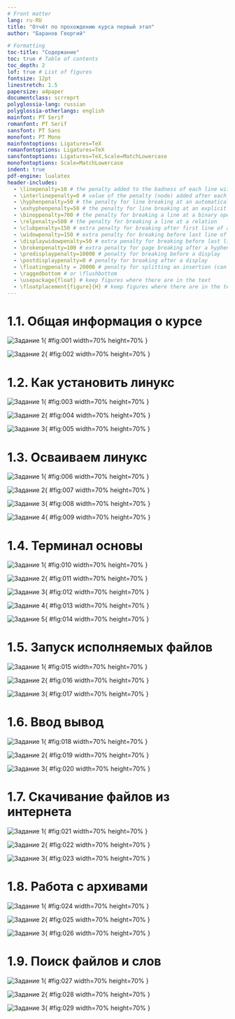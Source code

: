 ```yaml
---
# Front matter
lang: ru-RU
title: "Отчёт по прохождению курса первый этап"
author: "Баранов Георгий"

# Formatting
toc-title: "Содержание"
toc: true # Table of contents
toc_depth: 2
lof: true # List of figures
fontsize: 12pt
linestretch: 1.5
papersize: a4paper
documentclass: scrreprt
polyglossia-lang: russian
polyglossia-otherlangs: english
mainfont: PT Serif
romanfont: PT Serif
sansfont: PT Sans
monofont: PT Mono
mainfontoptions: Ligatures=TeX
romanfontoptions: Ligatures=TeX
sansfontoptions: Ligatures=TeX,Scale=MatchLowercase
monofontoptions: Scale=MatchLowercase
indent: true
pdf-engine: lualatex
header-includes:
  - \linepenalty=10 # the penalty added to the badness of each line within a paragraph (no associated penalty node) Increasing the value makes tex try to have fewer lines in the paragraph.
  - \interlinepenalty=0 # value of the penalty (node) added after each line of a paragraph.
  - \hyphenpenalty=50 # the penalty for line breaking at an automatically inserted hyphen
  - \exhyphenpenalty=50 # the penalty for line breaking at an explicit hyphen
  - \binoppenalty=700 # the penalty for breaking a line at a binary operator
  - \relpenalty=500 # the penalty for breaking a line at a relation
  - \clubpenalty=150 # extra penalty for breaking after first line of a paragraph
  - \widowpenalty=150 # extra penalty for breaking before last line of a paragraph
  - \displaywidowpenalty=50 # extra penalty for breaking before last line before a display math
  - \brokenpenalty=100 # extra penalty for page breaking after a hyphenated line
  - \predisplaypenalty=10000 # penalty for breaking before a display
  - \postdisplaypenalty=0 # penalty for breaking after a display
  - \floatingpenalty = 20000 # penalty for splitting an insertion (can only be split footnote in standard LaTeX)
  - \raggedbottom # or \flushbottom
  - \usepackage{float} # keep figures where there are in the text
  - \floatplacement{figure}{H} # keep figures where there are in the text
---
```


# 1.1. Общая информация о курсе

![Задание 1](image/001.png){ #fig:001 width=70% height=70% }

![Задание 2](image/002.png){ #fig:002 width=70% height=70% }

# 1.2. Как установить линукс

![Задание 1](image/003.png){ #fig:003 width=70% height=70% }

![Задание 2](image/004.png){ #fig:004 width=70% height=70% }

![Задание 3](image/005.png){ #fig:005 width=70% height=70% }

# 1.3. Осваиваем линукс

![Задание 1](image/006.png){ #fig:006 width=70% height=70% }

![Задание 2](image/007.png){ #fig:007 width=70% height=70% }

![Задание 3](image/008.png){ #fig:008 width=70% height=70% }

![Задание 4](image/009.png){ #fig:009 width=70% height=70% }

# 1.4. Терминал основы

![Задание 1](image/010.png){ #fig:010 width=70% height=70% }

![Задание 2](image/011.png){ #fig:011 width=70% height=70% }

![Задание 3](image/012.png){ #fig:012 width=70% height=70% }

![Задание 4](image/013.png){ #fig:013 width=70% height=70% }

![Задание 5](image/014.png){ #fig:014 width=70% height=70% }

# 1.5. Запуск исполняемых файлов

![Задание 1](image/015.png){ #fig:015 width=70% height=70% }

![Задание 2](image/016.png){ #fig:016 width=70% height=70% }

![Задание 3](image/017.png){ #fig:017 width=70% height=70% }

# 1.6. Ввод вывод

![Задание 1](image/018.png){ #fig:018 width=70% height=70% }

![Задание 2](image/019.png){ #fig:019 width=70% height=70% }

![Задание 3](image/020.png){ #fig:020 width=70% height=70% }

# 1.7. Скачивание файлов из интернета

![Задание 1](image/021.png){ #fig:021 width=70% height=70% }

![Задание 2](image/022.png){ #fig:022 width=70% height=70% }

![Задание 3](image/023.png){ #fig:023 width=70% height=70% }

# 1.8. Работа с архивами

![Задание 1](image/024.png){ #fig:024 width=70% height=70% }

![Задание 2](image/025.png){ #fig:025 width=70% height=70% }

![Задание 3](image/026.png){ #fig:026 width=70% height=70% }

# 1.9. Поиск файлов и слов

![Задание 1](image/027.png){ #fig:027 width=70% height=70% }

![Задание 2](image/028.png){ #fig:028 width=70% height=70% }

![Задание 3](image/029.png){ #fig:029 width=70% height=70% }

